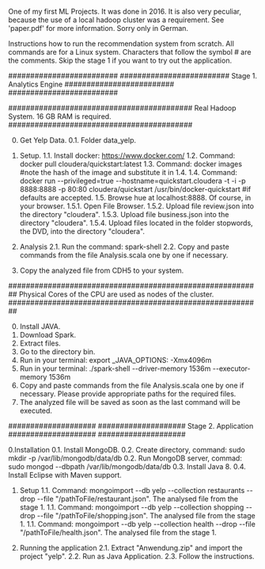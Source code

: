 One of my first ML Projects. It was done in 2016.
It is also very peculiar, because the use of a local hadoop cluster was a requirement.
See 'paper.pdf' for more information. Sorry only in German.

Instructions how to run the recommendation system from scratch.
All commands are for a Linux system.
Characters that follow the symbol # are the comments.
Skip the stage 1 if you want to try out the application.

#########################
#########################
Stage 1. Analytics Engine
#########################
#########################

##########################################
Real Hadoop System. 16 GB RAM is required.
##########################################

0. Get Yelp Data.
	0.1. Folder data_yelp. 

1. Setup.
	1.1. Install docker: https://www.docker.com/
	1.2. Command: docker pull cloudera/quickstart:latest
	1.3. Command: docker images #note the hash of the image and substitute it in 1.4.
	1.4. Command: docker run --privileged=true --hostname=quickstart.cloudera -t -i -p 8888:8888 -p 80:80 cloudera/quickstart /usr/bin/docker-quickstart #if defaults are accepted.
	1.5. Browse hue at localhost:8888. Of course, in your browser.
		1.5.1. Open File Browser.
		1.5.2. Upload file review.json into the directory "cloudera".
		1.5.3. Upload file business.json into the directory "cloudera".
		1.5.4. Upload files located in the folder stopwords, the DVD, into the directory "cloudera".

2. Analysis
	2.1. Run the command: spark-shell
	2.2. Copy and paste commands from the file Analysis.scala one by one if necessary.

3. Copy the analyzed file from CDH5 to your system.

##########################################################
Physical Cores of the CPU are used as nodes of the cluster.
##########################################################

0. Install JAVA.
1. Download Spark.
2. Extract files.
3. Go to the directory bin.
4. Run in your terminal: export  _JAVA_OPTIONS: -Xmx4096m
5. Run in your terminal: ./spark-shell --driver-memory 1536m --executor-memory 1536m
6. Copy and paste commands from the file Analysis.scala one by one if necessary. Please provide appropriate paths for the required files.
7. The analyzed file will be saved as soon as the last command will be executed.

####################
####################
Stage 2. Application
####################
####################

0.Installation
	0.1. Install MongoDB.
	0.2. Create directory, command: sudo mkdir -p /var/lib/mongodb/data/db
	0.2. Run MongoDB server, commad: sudo mongod --dbpath /var/lib/mongodb/data/db
	0.3. Install Java 8.
	0.4. Install Eclipse with Maven support.

1. Setup
	1.1. Command: mongoimport --db yelp --collection restaurants --drop --file "/pathToFile/restaurant.json". The analysed file from the stage 1.
	1.1. Command: mongoimport --db yelp --collection shopping --drop --file "/pathToFile/shopping.json". The analysed file from the stage 1.
	1.1. Command: mongoimport --db yelp --collection health --drop --file "/pathToFile/health.json". The analysed file from the stage 1.

2. Running the application
	2.1. Extract "Anwendung.zip" and import the project "yelp".
	2.2. Run as Java Application.
	2.3. Follow the instructions.
